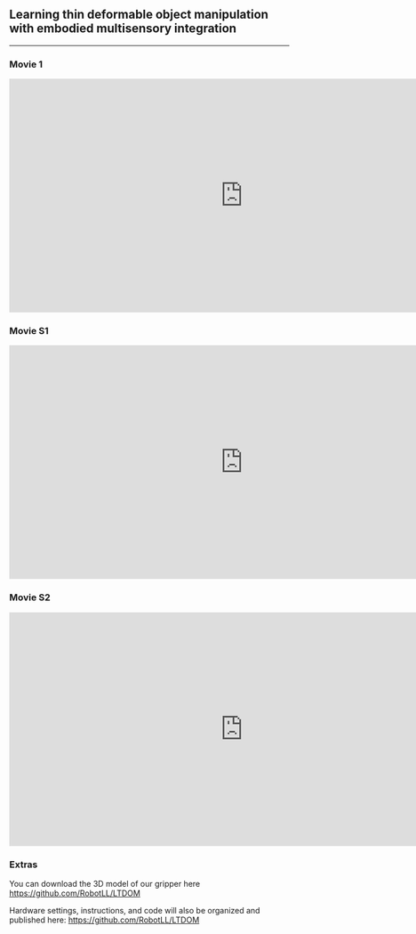 ## Learning thin deformable object manipulation with embodied multisensory integration

___
### Movie 1

<iframe width="840" height="420" src="https://www.youtube.com/embed/R2v3Eu50s9o?si=fm_4r8uEsFWvtVTx" title="YouTube video player" frameborder="0" allow="accelerometer; autoplay; clipboard-write; encrypted-media; gyroscope; picture-in-picture; web-share" allowfullscreen></iframe>

### Movie S1

<iframe width="840" height="420" src="https://www.youtube.com/embed/xg2s6ffbaIE?si=eXoriZMcodCzgREU" title="YouTube video player" frameborder="0" allow="accelerometer; autoplay; clipboard-write; encrypted-media; gyroscope; picture-in-picture; web-share" allowfullscreen></iframe>

### Movie S2

<iframe width="840" height="420" src="https://www.youtube.com/embed/R2v3Eu50s9o?si=fm_4r8uEsFWvtVTx" title="YouTube video player" frameborder="0" allow="accelerometer; autoplay; clipboard-write; encrypted-media; gyroscope; picture-in-picture; web-share" allowfullscreen></iframe>

### Extras

You can download the 3D model of our gripper here https://github.com/RobotLL/LTDOM

Hardware settings, instructions, and code will also be organized and published here: https://github.com/RobotLL/LTDOM

